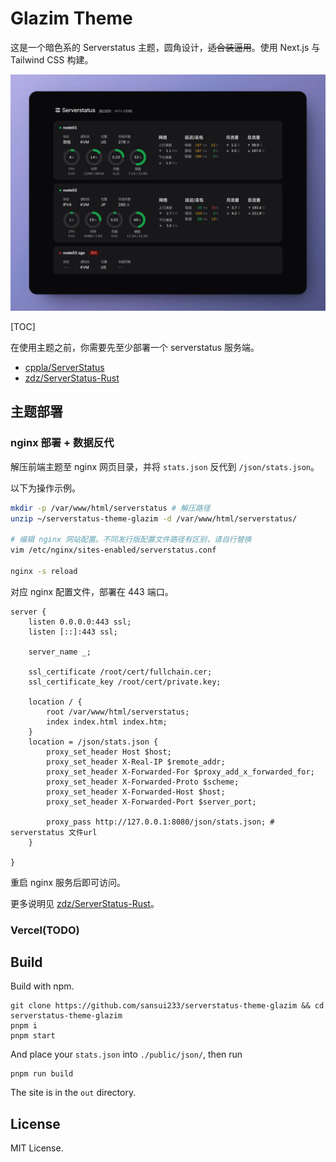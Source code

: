 # Glazim Theme

这是一个暗色系的 Serverstatus 主题，圆角设计，~~适合装逼用~~。使用 Next.js 与 Tailwind CSS 构建。

![Desktop Preview](./media/desktop.webp)

[TOC]

在使用主题之前，你需要先至少部署一个 serverstatus 服务端。

- [cppla/ServerStatus](https://github.com/cppla/ServerStatus)
- [zdz/ServerStatus-Rust](https://github.com/zdz/ServerStatus-Rust)

## 主题部署

### nginx 部署 + 数据反代

解压前端主题至 nginx 网页目录，并将 `stats.json` 反代到 `/json/stats.json`。

以下为操作示例。

```sh
mkdir -p /var/www/html/serverstatus # 解压路径
unzip ~/serverstatus-theme-glazim -d /var/www/html/serverstatus/

# 编辑 nginx 网站配置。不同发行版配置文件路径有区别，请自行替换
vim /etc/nginx/sites-enabled/serverstatus.conf

nginx -s reload
```

对应 nginx 配置文件，部署在 443 端口。

```
server {
	listen 0.0.0.0:443 ssl;
	listen [::]:443 ssl;

	server_name _;

	ssl_certificate /root/cert/fullchain.cer;
	ssl_certificate_key /root/cert/private.key;

	location / {
		root /var/www/html/serverstatus;
		index index.html index.htm;
	}
	location = /json/stats.json {
		proxy_set_header Host $host;
		proxy_set_header X-Real-IP $remote_addr;
		proxy_set_header X-Forwarded-For $proxy_add_x_forwarded_for;
		proxy_set_header X-Forwarded-Proto $scheme;
		proxy_set_header X-Forwarded-Host $host;
		proxy_set_header X-Forwarded-Port $server_port;

		proxy_pass http://127.0.0.1:8080/json/stats.json; # serverstatus 文件url
	}

}
```

重启 nginx 服务后即可访问。

更多说明见 [zdz/ServerStatus-Rust](https://github.com/zdz/ServerStatus-Rust?tab=readme-ov-file#6-faq)。

### Vercel(TODO)



## Build

Build with npm. 

```
git clone https://github.com/sansui233/serverstatus-theme-glazim && cd serverstatus-theme-glazim
pnpm i
pnpm start
```

And place your `stats.json` into `./public/json/`, then run

```
pnpm run build
```

The site is in the `out` directory.


## License

MIT License.